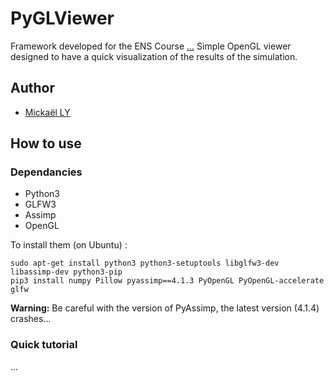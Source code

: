 # PyGLViewer

Framework developed for the ENS Course [...](...)
Simple OpenGL viewer designed to have a quick visualization of the results of the simulation.

## Author 

* [Mickaël LY](https://github.com/Astcort/)

## How to use

### Dependancies 

* Python3
* GLFW3
* Assimp
* OpenGL

To install them (on Ubuntu) :
```
sudo apt-get install python3 python3-setuptools libglfw3-dev libassimp-dev python3-pip
pip3 install numpy Pillow pyassimp==4.1.3 PyOpenGL PyOpenGL-accelerate glfw
```
**Warning:** Be careful with the version of PyAssimp, the latest version (4.1.4) crashes...


### Quick tutorial

...
